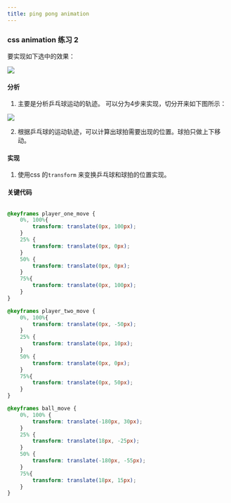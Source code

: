 ```yaml
---
title: ping pong animation
---
```


### css animation 练习 2

要实现如下选中的效果：

![](/images/ping-pong-animation/ping-pong.gif)


#### 分析

1. 主要是分析乒乓球运动的轨迹。 可以分为4步来实现，切分开来如下图所示：


![](/images/ping-pong-animation/ball_move.png)


2. 根据乒乓球的运动轨迹，可以计算出球拍需要出现的位置。球拍只做上下移动。


#### 实现

1. 使用css 的`transform` 来变换乒乓球和球拍的位置实现。


#### 关键代码

``` css

@keyframes player_one_move {
    0%, 100%{
        transform: translate(0px, 100px);
    }
    25% {
        transform: translate(0px, 0px);
    }
    50% {
        transform: translate(0px, 0px);
    }
    75%{
        transform: translate(0px, 100px);
    }
}

@keyframes player_two_move {
    0%, 100%{
        transform: translate(0px, -50px);
    }
    25% {
        transform: translate(0px, 10px);
    }
    50% {
        transform: translate(0px, 0px);
    }
    75%{
        transform: translate(0px, 50px);
    }
}

@keyframes ball_move {
    0%, 100% {
        transform: translate(-180px, 30px);
    }
    25% {
        transform: translate(18px, -25px);
    }
    50% {
        transform: translate(-180px, -55px);
    }
    75%{
        transform: translate(18px, 15px);
    }
}

```